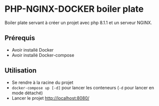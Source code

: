 # PHP-NGINX-DOCKER boiler plate

Boiler plate servant à créer un projet avec php 8.1.1 et un serveur NGINX.

## Prérequis

- Avoir installé Docker
- Avoir installé Docker-compose

## Utilisation

- Se rendre à la racine du projet
- `docker-compose up [-d]` pour lancer les conteneurs (`-d` pour lancer en mode détaché)
- Lancer le projet [http://localhost:8080/](http://localhost:8080/)